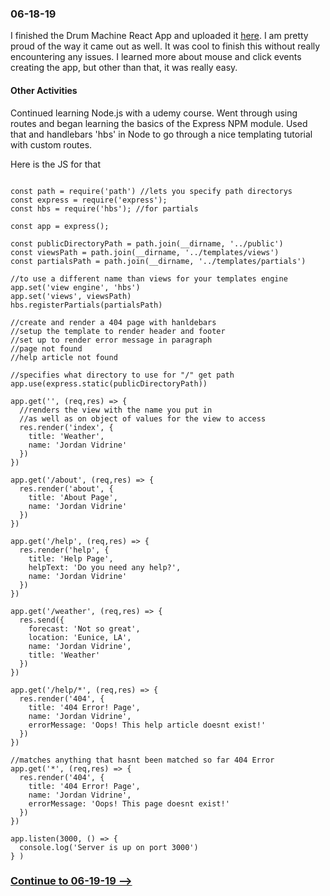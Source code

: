 ### 06-18-19

I finished the Drum Machine React App and uploaded it [here](https://jordanvidrine.github.io/drumMachine/index.html). I am pretty proud of the way it came out as well. It was cool to finish this without really encountering any issues. I learned more about mouse and click events creating the app, but other than that, it was really easy.

#### Other Activities
Continued learning Node.js with a udemy course. Went through using routes and began learning the basics of the Express NPM module. Used that and handlebars 'hbs' in Node to go through a nice templating tutorial with custom routes.

Here is the JS for that

```

const path = require('path') //lets you specify path directorys
const express = require('express');
const hbs = require('hbs'); //for partials

const app = express();

const publicDirectoryPath = path.join(__dirname, '../public')
const viewsPath = path.join(__dirname, '../templates/views')
const partialsPath = path.join(__dirname, '../templates/partials')

//to use a different name than views for your templates engine
app.set('view engine', 'hbs')
app.set('views', viewsPath)
hbs.registerPartials(partialsPath)

//create and render a 404 page with hanldebars
//setup the template to render header and footer
//set up to render error message in paragraph
//page not found
//help article not found

//specifies what directory to use for "/" get path
app.use(express.static(publicDirectoryPath))

app.get('', (req,res) => {
  //renders the view with the name you put in
  //as well as on object of values for the view to access
  res.render('index', {
    title: 'Weather',
    name: 'Jordan Vidrine'
  })
})

app.get('/about', (req,res) => {
  res.render('about', {
    title: 'About Page',
    name: 'Jordan Vidrine'
  })
})

app.get('/help', (req,res) => {
  res.render('help', {
    title: 'Help Page',
    helpText: 'Do you need any help?',
    name: 'Jordan Vidrine'
  })
})

app.get('/weather', (req,res) => {
  res.send({
    forecast: 'Not so great',
    location: 'Eunice, LA',
    name: 'Jordan Vidrine',
    title: 'Weather'
  })
})

app.get('/help/*', (req,res) => {
  res.render('404', {
    title: '404 Error! Page',
    name: 'Jordan Vidrine',
    errorMessage: 'Oops! This help article doesnt exist!'
  })
})

//matches anything that hasnt been matched so far 404 Error
app.get('*', (req,res) => {
  res.render('404', {
    title: '404 Error! Page',
    name: 'Jordan Vidrine',
    errorMessage: 'Oops! This page doesnt exist!'
  })
})

app.listen(3000, () => {
  console.log('Server is up on port 3000')
} )

```

### [Continue to 06-19-19 -->](https://github.com/jordanvidrine/coding-journey/blob/master/Daily%20Logs/06-19-19.md)
